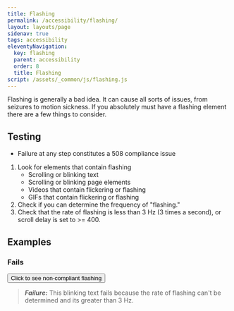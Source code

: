 ```yaml
---
title: Flashing
permalink: /accessibility/flashing/
layout: layouts/page
sidenav: true
tags: accessibility
eleventyNavigation: 
  key: flashing
  parent: accessibility
  order: 8
  title: Flashing
script: /assets/_common/js/flashing.js
---
```

Flashing is generally a bad idea. It can cause all sorts of issues, from seizures to motion sickness. If you absolutely must have a flashing element there are a few things to consider.
## Testing

* Failure at any step constitutes a 508 compliance issue

1. Look for elements that contain flashing
    * Scrolling or blinking text
    * Scrolling or blinking page elements
    * Videos that contain flickering or flashing
    * GIFs that contain flickering or flashing
2. Check if you can determine the frequency of "flashing."
3. Check that the rate of flashing is less than 3 Hz (3 times a second), or scroll delay is set to >= 400.

## Examples

### Fails
<button type='button' id='blinkbutton'>Click to see non-compliant flashing</button>
<span class='blink' style='display:none;'>This text is blinking</span>

> ___Failure:___ This blinking text fails because the rate of flashing can't be determined and its greater than 3 Hz.
